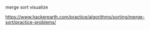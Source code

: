 merge sort visualize

https://www.hackerearth.com/practice/algorithms/sorting/merge-sort/practice-problems/
